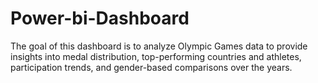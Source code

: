 # Power-bi-Dashboard
The goal of this dashboard is to analyze Olympic Games data to provide insights into medal distribution, top-performing countries and athletes, participation trends, and gender-based comparisons over the years.
